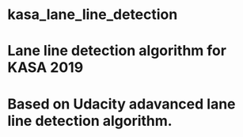 # kasa_lane_line_detection
# Lane line detection algorithm for KASA 2019
# Based on Udacity adavanced lane line detection algorithm.
